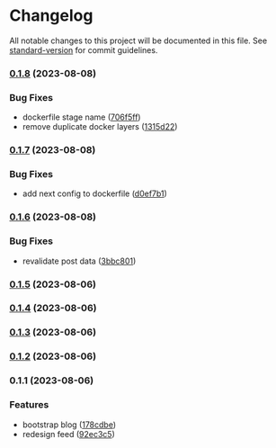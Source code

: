 # Changelog

All notable changes to this project will be documented in this file. See [standard-version](https://github.com/conventional-changelog/standard-version) for commit guidelines.

### [0.1.8](https://github.com/toledompm/post-client/compare/v0.1.7...v0.1.8) (2023-08-08)


### Bug Fixes

* dockerfile stage name ([706f5ff](https://github.com/toledompm/post-client/commit/706f5ffb170135d66ddaee1681aea888bcc45e49))
* remove duplicate docker layers ([1315d22](https://github.com/toledompm/post-client/commit/1315d220a903bfc42b4cb7687b7f31f88cd66823))

### [0.1.7](https://github.com/toledompm/post-client/compare/v0.1.6...v0.1.7) (2023-08-08)


### Bug Fixes

* add next config to dockerfile ([d0ef7b1](https://github.com/toledompm/post-client/commit/d0ef7b12ffe348ce48b01e0cfc87cf1825f52c46))

### [0.1.6](https://github.com/toledompm/post-client/compare/v0.1.5...v0.1.6) (2023-08-08)

### Bug Fixes

- revalidate post data ([3bbc801](https://github.com/toledompm/post-client/commit/3bbc8017de17e445070ef5c6ca540d2a0e507eeb))

### [0.1.5](https://github.com/toledompm/post-client/compare/v0.1.4...v0.1.5) (2023-08-06)

### [0.1.4](https://github.com/toledompm/post-client/compare/v0.1.3...v0.1.4) (2023-08-06)

### [0.1.3](https://github.com/toledompm/post-client/compare/v0.1.2...v0.1.3) (2023-08-06)

### [0.1.2](https://github.com/toledompm/post-client/compare/v0.1.1...v0.1.2) (2023-08-06)

### 0.1.1 (2023-08-06)

### Features

- bootstrap blog ([178cdbe](https://github.com/toledompm/post-client/commit/178cdbe5b3b0a946bcdc2e1701a01ccff4603e69))
- redesign feed ([92ec3c5](https://github.com/toledompm/post-client/commit/92ec3c51cba42408e43f11f7b7088eae14a84b62))
